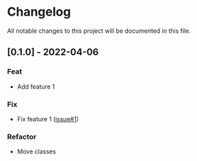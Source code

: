 # Changelog

All notable changes to this project will be documented in this file.

## [0.1.0] - 2022-04-06

### Feat

- Add feature 1

### Fix

- Fix feature 1 ([issue#1](https://github.com/orhun/git-cliff/issues/1))

### Refactor

- Move classes

<!-- generated by git-cliff -->
